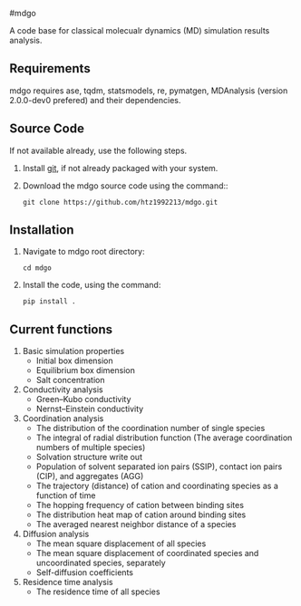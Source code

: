 #mdgo

A code base for classical molecualr dynamics (MD) simulation results analysis. 

Requirements
------------
mdgo requires ase, tqdm, statsmodels, re, pymatgen, MDAnalysis (version 2.0.0-dev0 prefered) and their dependencies.
                          
Source Code
------------
If not available already, use the following steps.

1. Install [git](http://git-scm.com), if not already packaged with your system.

2. Download the mdgo source code using the command::

    `git clone https://github.com/htz1992213/mdgo.git`
    
Installation
------------
1. Navigate to mdgo root directory:

    `cd mdgo`

2. Install the code, using the command:

    `pip install .`


Current functions
------------

1. Basic simulation properties
   - Initial box dimension
   - Equilibrium box dimension
   - Salt concentration
2. Conductivity analysis
   - Green–Kubo conductivity
   - Nernst–Einstein conductivity
3. Coordination analysis
   - The distribution of the coordination number of single species
   - The integral of radial distribution function (The average coordination numbers of multiple species)
   - Solvation structure write out
   - Population of solvent separated ion pairs (SSIP), contact ion pairs (CIP), and aggregates (AGG)
   - The trajectory (distance) of cation and coordinating species as a function of time
   - The hopping frequency of cation between binding sites
   - The distribution heat map of cation around binding sites
   - The averaged nearest neighbor distance of a species
4. Diffusion analysis
   - The mean square displacement of all species
   - The mean square displacement of coordinated species and uncoordinated species, separately
   - Self-diffusion coefficients
5. Residence time analysis
   - The residence time of all species

